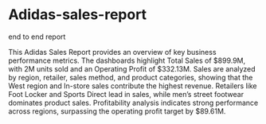 # Adidas-sales-report
end to end report 


This Adidas Sales Report provides an overview of key business performance metrics. The dashboards highlight Total Sales of $899.9M, with 2M units sold and an Operating Profit of $332.13M. Sales are analyzed by region, retailer, sales method, and product categories, showing that the West region and In-store sales contribute the highest revenue. Retailers like Foot Locker and Sports Direct lead in sales, while men’s street footwear dominates product sales. Profitability analysis indicates strong performance across regions, surpassing the operating profit target by $89.61M.
